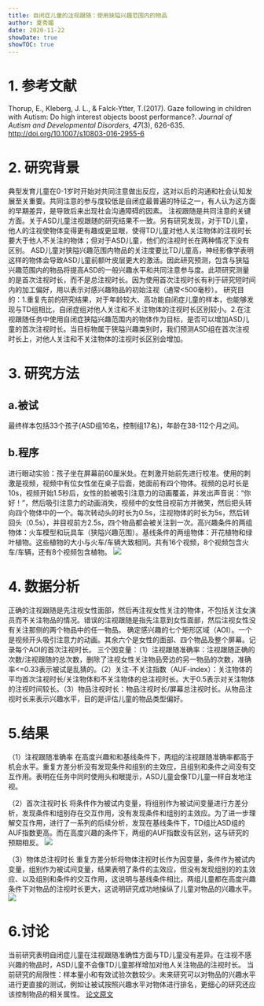 ```yaml
---
title: 自闭症儿童的注视跟随：使用狭隘兴趣范围内的物品
author: 夏秀媚
date: 2020-11-22
showDate: true
showTOC: true
---
```

# 1. 参考文献
Thorup, E., Kleberg, J. L., & Falck-Ytter, T.(2017). Gaze following in children with Autism: Do high interest objects boost performance?. *Journal of Autism and Developmental Disorders, 47*(3), 626-635. http://doi.org/10.1007/s10803-016-2955-6
# 2. 研究背景
典型发育儿童在0-1岁时开始对共同注意做出反应，这对以后的沟通和社会认知发展至关重要。共同注意的参与度较低是自闭症最普遍的特征之一，有人认为这方面的早期差异，是导致后来出现社会沟通障碍的因素。
注视跟随是共同注意的关键方面。关于ASD儿童注视跟随的研究结果不一致。另有研究发现，对于TD儿童，他人的注视使物体变得更有趣或更显眼，使得TD儿童对他人关注物体的注视时长要大于他人不关注的物体；但对于ASD儿童，他们的注视时长在两种情况下没有区别。
ASD儿童对狭隘兴趣范围内物品的关注度要比TD儿童高，神经影像学表明这样的物体会导致ASD儿童前额叶皮层更大的激活。因此研究预测，包含与狭隘兴趣范围内的物品将提高ASD的一般兴趣水平和共同注意参与度。此项研究测量的是首次注视时长，而不是总注视时长。因为使用首次注视时长有利于研究短时间内的加工偏好，用以表示对感兴趣物品的初始注视（通常<500毫秒）。
研究目的：1.重复先前的研究结果，对于年龄较大、高功能自闭症儿童的样本，也能够发现与TD组相比，自闭症组对他人关注和不关注物体的注视时长区别较小。2.在注视跟随任务中使用自闭症狭隘兴趣范围内的物体作为目标，是否可以增加ASD儿童的首次注视时长。当目标物属于狭隘兴趣类别时，我们预测ASD组在首次注视时长上，对他人关注和不关注物体的注视时长区别会增加。

# 3. 研究方法
## a.被试
最终样本包括33个孩子(ASD组16名，控制组17名)，年龄在38-112个月之间。

## b.程序
进行眼动实验：孩子坐在屏幕前60厘米处。在刺激开始前先进行校准。使用的刺激是视频，视频中有位女性坐在桌子后面，她面前有四个物体。视频的总时长是10s，视频开始1.5秒后，女性的脸被吸引注意力的动画覆盖，并发出声音说：“你好！”，然后吸引注意力的动画消失，视频中的女性目视前方并微笑，然后把头转向四个物体中的一个。每次转动头的时长为0.5s，注视物体的时长为5s，然后转回头（0.5s），并目视前方2.5s，四个物品都会被关注到一次。高兴趣条件的两组物体：火车模型和玩具车（狭隘兴趣范围）。基线条件的两组物体：开花植物和绿叶植物。这些植物的大小与火车/车辆大致相同。共有16个视频，8个视频包含火车/车辆，还有8个视频包含植物。
![](../Supporting_Information/2020-11-22-XXM2-Fig1.png)

# 4. 数据分析
正确的注视跟随是先注视女性面部，然后再注视女性关注的物体，不包括关注女演员而不关注物品的情况。错误的注视跟随是指先注意到女性面部，然后注视女性没有关注那侧的两个物品中的任一物品。
确定感兴趣的七个矩形区域（AOI）。一个是视频开头吸引注意力的动画。其余六个是女性的面部、四个物品及整个屏幕。记录每个AOI的首次注视时长。
三个因变量：（1）注视跟随准确率：注视跟随正确的次数/注视跟随的总次数，删除了注视女性关注物品旁边的另一物品的次数，准确率<=0.33表示被试是乱猜的。（2）关注-不关注指数（AUF-index）：关注物体的平均首次注视时长/关注物体和不关注物体的总注视时长。大于0.5表示对关注物体的注视时间较长。（3）物品注视时长：物品注视时长/屏幕总注视时长。从物品注视时长来表示兴趣水平，目的是评估儿童的物品类型偏好。

# 5.结果
（1）注视跟随准确率
在高度兴趣和和基线条件下，两组的注视跟随准确率都高于机会水平。重复方差分析没有发现条件和组别的主效应，且组别和条件之间没有交互作用。表明在任务中同时使用头和眼提示，ASD儿童会像TD儿童一样自发地注视。

（2）首次注视时长
将条件作为被试内变量，将组别作为被试间变量进行方差分析，发现条件和组别存在交互作用，没有发现条件和组别的主效应。为了进一步理解交互作用，进行了一系列的后续分析，发现在基线条件下，TD组比ASD组的AUF指数更高。而在高度兴趣的条件下，两组的AUF指数没有区别，这与研究的预期相反。
![](../Supporting_Information/2020-11-22-XXM2-Fig2.png)

（3）物体总注视时长
重复方差分析将物体注视时长作为因变量，条件作为被试内变量，组别作为被试间变量，结果表明了条件的主效应，但没有发现组别的的主效应、以及组别和条件的交互作用，这说明与基线条件相比，两组儿童都在高度兴趣条件下对物品的注视时长更大，这说明研究成功地操纵了儿童对物品的兴趣水平。
![](../Supporting_Information/2020-11-22-XXM2-Fig3.png)

# 6.讨论
当前研究表明自闭症儿童在注视跟随准确性方面与TD儿童没有差异。在注视不感兴趣的物品时，ASD儿童不会像TD儿童那样增加对他人关注物品的注视时长。
当前研究的局限性：样本量小和有效试验次数较少。未来研究可以对物品的兴趣水平进行更直接的测试，例如让被试按照兴趣水平对物体进行排名，更细心的研究还应该控制物品的相关属性。
[论文原文](../Source_Files/2020-11-22-XXM2.pdf)










